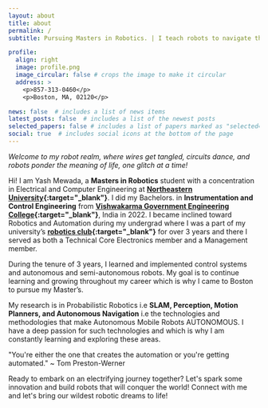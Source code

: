 ```yaml
---
layout: about
title: about
permalink: /
subtitle: Pursuing Masters in Robotics. | I teach robots to navigate the world.

profile:
  align: right
  image: profile.png
  image_circular: false # crops the image to make it circular
  address: >
    <p>857-313-0460</p>
    <p>Boston, MA, 02120</p>

news: false  # includes a list of news items
latest_posts: false  # includes a list of the newest posts
selected_papers: false # includes a list of papers marked as "selected={true}"
social: true  # includes social icons at the bottom of the page
---
```


*Welcome to my robot realm, where wires get tangled, circuits dance, and robots ponder the meaning of life, one glitch at a time!*

Hi! I am Yash Mewada, a **Masters in Robotics** student with a concentration in Electrical and Computer Engineering at **[Northeastern University](https://graduate.northeastern.edu/program/master-of-science-in-robotics-17772/){:target="\_blank"}**. I did my Bachelors. in **Instrumentation and Control Engineering** from **[Vishwakarma Government Engineering College](https://vgecg.ac.in/){:target="\_blank"}**, India in 2022. I became inclined toward Robotics and Automation during my undergrad where I was a part of my university’s **[robotics club](https://www.gturoboticsclub.in/){:target="\_blank"}** for over 3 years and there I served as both a Technical Core Electronics member and a Management member.


During the tenure of 3 years, I learned and implemented control systems and autonomous and semi-autonomous robots. My goal is to continue learning and growing throughout my career which is why I came to Boston to pursue my Master’s.


My research is in Probabilistic Robotics i.e **SLAM, Perception, Motion Planners, and Autonomous Navigation** i.e the technologies and methodologies that make Autonomous Mobile Robots AUTONOMOUS.
I have a deep passion for such technologies and which is why I am constantly learning and exploring these areas.


"You're either the one that creates the automation or you're getting automated." ~ Tom Preston-Werner


Ready to embark on an electrifying journey together? Let's spark some innovation and build robots that will conquer the world! Connect with me and let's bring our wildest robotic dreams to life!
